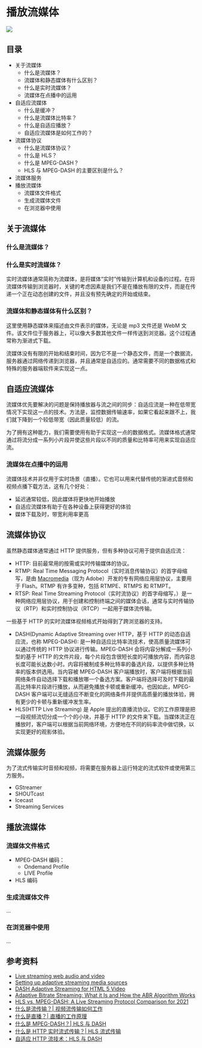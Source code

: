# 播放流媒体

![](https://img.alicdn.com/imgextra/i4/O1CN0148VCFB1zNZ7yLvT7z_!!6000000006702-55-tps-700-138.svg)

## 目录

- 关于流媒体
  - 什么是流媒体？
  - 流媒体和静态媒体有什么区别？
  - 什么是实时流媒体？
  - 流媒体在点播中的运用
- 自适应流媒体
  - 什么是缓冲？
  - 什么是流媒体比特率？
  - 什么是自适应播放？
  - 自适应流媒体是如何工作的？
- 流媒体协议
  - 什么是流媒体协议？
  - 什么是 HLS？
  - 什么是 MPEG-DASH？
  - HLS 与 MPEG-DASH 的主要区别是什么？
- 流媒体服务
- 播放流媒体
  - 流媒体文件格式
  - 生成流媒体文件
  - 在浏览器中使用

## 关于流媒体

### 什么是流媒体？

### 什么是实时流媒体？

实时流媒体通常简称为流媒体，是将媒体“实时”传输到计算机和设备的过程。在将流媒体传输到浏览器时，关键的考虑因素是我们不是在播放有限的文件，而是在传递一个正在动态创建的文件，并且没有预先确定的开始或结束。

### 流媒体和静态媒体有什么区别？

这里使用静态媒体来描述由文件表示的媒体，无论是 mp3 文件还是 WebM 文件。该文件位于服务器上，可以像大多数其他文件一样传送到浏览器。这个过程通常称为渐进式下载。

流媒体没有有限的开始和结束时间，因为它不是一个静态文件，而是一个数据流，服务器通过网络传递到浏览器，并且通常是自适应的。通常需要不同的数据格式和特殊的服务器端软件来实现这一点。

## 自适应流媒体

流媒体优先要解决的问题是保持播放器与流之间的同步：自适应流是一种在低带宽情况下实现这一点的技术。方法是，监控数据传输速率，如果它看起来跟不上，我们就下降到一个较低带宽（因此质量较低）的流。

为了拥有这种能力，我们需要使用有助于实现这一点的数据格式。流媒体格式通常通过将流分成一系列小片段并使这些片段以不同的质量和比特率可用来实现自适应流。

### 流媒体在点播中的运用

流媒体技术并非仅用于实时场景（直播）。它也可以用来代替传统的渐进式音频和视频点播下载方法，这有几个好处：

- 延迟通常较低，因此媒体将更快地开始播放
- 自适应流媒体有助于在各种设备上获得更好的体验
- 媒体下载及时，带宽利用率更高

## 流媒体协议

虽然静态媒体通常通过 HTTP 提供服务，但有多种协议可用于提供自适应流：

- HTTP: 目前最常用的按需或实时传输媒体的协议。
- RTMP: Real Time Messaging Protocol（实时消息传输协议）的首字母缩写，是由 [Macromedia](https://zh.wikipedia.org/wiki/Macromedia)（现为 Adobe）开发的专有网络应用层协议，主要用于 Flash。RTMP 有许多变种，包括 RTMPE、RTMPS 和 RTMPT。
- RTSP: Real Time Streaming Protocol（实时流协议）的首字母缩写，）是一种网络应用层协议，用于创建和控制终端之间的媒体会话，通常与实时传输协议（RTP）和实时控制协议（RTCP）一起用于媒体流传输。

一些基于 HTTP 的实时流媒体视频格式开始得到了跨浏览器的支持。

- DASH(Dynamic Adaptive Streaming over HTTP，基于 HTTP 的动态自适应流，也称 MPEG-DASH): 是一种自适应比特率流技术，使高质量流媒体可以通过传统的 HTTP 协议进行传输。MPEG-DASH 会将内容分解成一系列小型的基于 HTTP 的文件片段，每个片段包含很短长度的可播放内容，而内容总长度可能长达数小时。内容将被制成多种比特率的备选片段，以提供多种比特率的版本供选用。当内容被 MPEG-DASH 客户端播放时，客户端将根据当前网络条件自动选择下载和播放哪一个备选方案。客户端将选择可及时下载的最高比特率片段进行播放，从而避免播放卡顿或重新缓冲。也因如此，MPEG-DASH 客户端可以无缝适应不断变化的网络条件并提供高质量的播放体验，拥有更少的卡顿与重新缓冲发生率。
- HLS(HTTP Live Streaming) 是 Apple 提出的直播流协议。它的工作原理是把一段视频流切分成一个个的小块，并基于 HTTP 的文件来下载。当媒体流正在播放时，客户端可以根据当前网络环境，方便地在不同的码率流中做切换，以实现更好的观影体验。

## 流媒体服务

为了流式传输实时音频和视频，将需要在服务器上运行特定的流式软件或使用第三方服务。

- GStreamer
- SHOUTcast
- Icecast
- Streaming Services

## 播放流媒体

### 流媒体文件格式

- MPEG-DASH 编码：
  - Ondemand Profile
  - LIVE Profile
- HLS 编码

### 生成流媒体文件

...


### 在浏览器中使用

...

## 参考资料

- [Live streaming web audio and video](https://developer.mozilla.org/en-US/docs/Web/Guide/Audio_and_video_delivery/Live_streaming_web_audio_and_video)
- [Setting up adaptive streaming media sources](https://developer.mozilla.org/en-US/docs/Web/Guide/Audio_and_video_delivery/Setting_up_adaptive_streaming_media_sources)
- [DASH Adaptive Streaming for HTML 5 Video](https://developer.mozilla.org/en-US/docs/Web/Media/DASH_Adaptive_Streaming_for_HTML_5_Video)
- [Adaptive Bitrate Streaming: What it Is and How the ABR Algorithm Works](https://www.dacast.com/blog/adaptive-bitrate-streaming/)
- [HLS vs. MPEG-DASH: A Live Streaming Protocol Comparison for 2021](https://www.dacast.com/blog/mpeg-dash-vs-hls-what-you-should-know/)
- [什么是流传输？| 视频流传输如何工作](https://www.cloudflare.com/zh-cn/learning/video/what-is-streaming/)
- [什么是直播？| 直播的工作原理](https://www.cloudflare.com/learning/video/what-is-live-streaming)
- [什么是 MPEG-DASH？| HLS 与 DASH](https://www.cloudflare.com/zh-cn/learning/video/what-is-mpeg-dash/)
- [什么是 HTTP 实时流式传输？| HLS 流式传输](https://www.cloudflare.com/zh-cn/learning/video/what-is-http-live-streaming/)
- [自适应 HTTP 流技术：HLS 与 DASH](https://strivecast.com/hls-vs-mpeg-dash/)